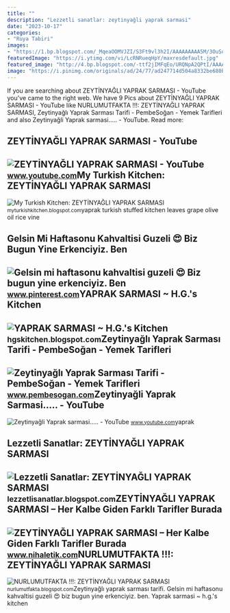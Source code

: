 ```yaml
---
title: ""
description: "Lezzetli sanatlar: zeyti̇nyağli yaprak sarmasi"
date: "2023-10-17"
categories:
- "Ruya Tabiri"
images:
- "https://1.bp.blogspot.com/_MqeaOOMVJZI/S3Ft9vl3h2I/AAAAAAAAA5M/3OuSqJQmRC0/s640/sarma5.jpg"
featuredImage: "https://i.ytimg.com/vi/LcRNRueqHpY/maxresdefault.jpg"
featured_image: "http://4.bp.blogspot.com/-ttf2jIMFqEo/URQNpA2QPtI/AAAAAAAAEOQ/vmCJcbpbSDU/s1600/DSC03789kopya.jpg"
image: "https://i.pinimg.com/originals/ad/24/77/ad247714d504a8332be680b661eb4ea6.jpg"
---
```


If you are searching about ZEYTİNYAĞLI YAPRAK SARMASI - YouTube you've came to the right web. We have 9 Pics about ZEYTİNYAĞLI YAPRAK SARMASI - YouTube like NURLUMUTFAKTA !!!: ZEYTİNYAĞLI YAPRAK SARMASI, Zeytinyağlı Yaprak Sarması Tarifi - PembeSoğan - Yemek Tarifleri and also Zeytinyağli Yaprak sarmasi..... - YouTube. Read more:

ZEYTİNYAĞLI YAPRAK SARMASI - YouTube
------------------------------------

 ![ZEYTİNYAĞLI YAPRAK SARMASI - YouTube](https://i.ytimg.com/vi/65IYa_DAKzM/maxresdefault.jpg) <small>www.youtube.com</small>My Turkish Kitchen: ZEYTİNYAĞLI YAPRAK SARMASI
----------------------------------------------

 ![My Turkish Kitchen: ZEYTİNYAĞLI YAPRAK SARMASI](https://1.bp.blogspot.com/_MqeaOOMVJZI/S3Ft9vl3h2I/AAAAAAAAA5M/3OuSqJQmRC0/s640/sarma5.jpg) <small>myturkishkitchen.blogspot.com</small>yaprak turkish stuffed kitchen leaves grape olive oil rice vine

Gelsin Mi Haftasonu Kahvaltisi Guzeli 😍 Biz Bugun Yine Erkenciyiz. Ben
----------------------------------------------------------------------

 ![Gelsin mi haftasonu kahvaltisi guzeli 😍 Biz bugun yine erkenciyiz. Ben](https://i.pinimg.com/originals/ad/24/77/ad247714d504a8332be680b661eb4ea6.jpg) <small>www.pinterest.com</small>YAPRAK SARMASI ~ H.G.'s Kitchen
-------------------------------

 ![YAPRAK SARMASI ~ H.G.'s Kitchen](https://3.bp.blogspot.com/-N6aBFp-Yxfc/WQXG4kvTlwI/AAAAAAAAEHg/xEVvYskclykJTjVoFHjGFJaQ631qG9dZACLcB/s1600/Yaprak%2Bsarmasi%2B%25288-04%2529%2B2.jpg) <small>hgskitchen.blogspot.com</small>Zeytinyağlı Yaprak Sarması Tarifi - PembeSoğan - Yemek Tarifleri
----------------------------------------------------------------

 ![Zeytinyağlı Yaprak Sarması Tarifi - PembeSoğan - Yemek Tarifleri](https://www.pembesogan.com/wp-content/uploads/2020/02/83-zeytinyagli-yaprak-sarmasi-tarifi.jpg) <small>www.pembesogan.com</small>Zeytinyağli Yaprak Sarmasi..... - YouTube
-----------------------------------------

 ![Zeytinyağli Yaprak sarmasi..... - YouTube](https://i.ytimg.com/vi/LcRNRueqHpY/maxresdefault.jpg) <small>www.youtube.com</small>yaprak

Lezzetli Sanatlar: ZEYTİNYAĞLI YAPRAK SARMASI
---------------------------------------------

 ![Lezzetli Sanatlar: ZEYTİNYAĞLI YAPRAK SARMASI](https://1.bp.blogspot.com/-KiPqJOq4Xcs/URT0euHe3BI/AAAAAAAAHTw/LQQLOj40XYY/s1600/IMG_5545.JPG) <small>lezzetlisanatlar.blogspot.com</small>ZEYTİNYAĞLI YAPRAK SARMASI – Her Kalbe Giden Farklı Tarifler Burada
-------------------------------------------------------------------

 ![ZEYTİNYAĞLI YAPRAK SARMASI – Her Kalbe Giden Farklı Tarifler Burada](https://www.nihaletik.com/yemek/wp-content/uploads/2020/05/yaprak-sarmasi.jpg) <small>www.nihaletik.com</small>NURLUMUTFAKTA !!!: ZEYTİNYAĞLI YAPRAK SARMASI
---------------------------------------------

 ![NURLUMUTFAKTA !!!: ZEYTİNYAĞLI YAPRAK SARMASI](http://4.bp.blogspot.com/-ttf2jIMFqEo/URQNpA2QPtI/AAAAAAAAEOQ/vmCJcbpbSDU/s1600/DSC03789kopya.jpg) <small>nurlumutfakta.blogspot.com</small>Zeytinyağlı yaprak sarması tarifi. Gelsin mi haftasonu kahvaltisi guzeli 😍 biz bugun yine erkenciyiz. ben. Yaprak sarmasi ~ h.g.'s kitchen
